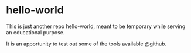 # hello-world
This is just another repo hello-world, meant to be temporary while serving an educational purpose.

It is an apportunity to test out some of the tools available @github.  
